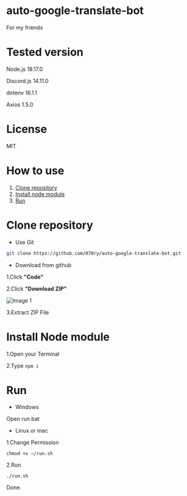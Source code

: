 # auto-google-translate-bot
For my friends

# Tested version

Node.js 18.17.0

Discord.js 14.11.0

dotenv 16.1.1

Axios 1.5.0

# License

MIT

# How to use

1. <a href="#1">Clone repository</a>
2. <a href="#2">Install node module</a>
3. <a href="#3">Run</a>

<h1 id="1">Clone repository</h1>

- Use Git

```sh
git clone https://github.com/070ry/auto-google-translate-bot.git
```

- Download from github

1.Click **"Code"**

2.Click **"Download ZIP"**

![Image 1](https://github.com/070ry/auto-google-translate-bot/assets/68803331/090c0121-f8b2-4207-b52b-34d80ed4b658)

3.Extract ZIP File

<h1 id="2">Install Node module</h1>

1.Open your Terminal

2.Type `npm i`

<h1 id="3">Run</h1>

- Windows

Open run.bat

- Linux or mac

1.Change Permission

```chmod +x ~/run.sh```

2.Run

```./run.sh```

Done.
